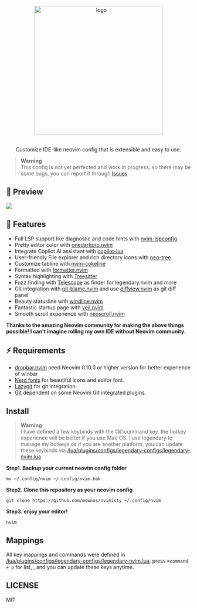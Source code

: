 <div align="center">
  <img align="center" width="350" src="https://github.com/mownos/nvimisty/blob/main/doc/nvimisty-logo.png" alt="logo" />
</div>

<br />
<p align="center">Customize IDE-like neovim config that is extensible and easy to use. </p>

> **Warning**  
> This config is not yet perfected and work in progress, so there may be some bugs, you can report it through [Issues](https://github.com/mownos/nvimisty/issues)

## 🌟 Preview
<img src="https://github.com/mownos/nvimisty/blob/main/doc/nvim-preview.png" />

## 📖 Features
- Full LSP support like diagnostic and code hints with [nvim-lspconfig](https://github.com/neovim/nvim-lspconfig)
- Pretty editor color with [onedarkpro.nvim](https://github.com/olimorris/onedarkpro.nvim)
- Integrate Copilot AI assistant with [copilot-lua](https://github.com/zbirenbaum/copilot.lua)
- User-friendly File explorer and rich directory icons with [neo-tree](https://github.com/nvim-neo-tree/neo-tree.nvim)
- Customize tabline with [nvim-cokeline](https://github.com/willothy/nvim-cokeline)
- Formatted with [formatter.nvim](https://github.com/mhartington/formatter.nvim)
- Syntax highlighting with [Treesitter](https://github.com/nvim-treesitter/nvim-treesitter)
- Fuzz finding with [Telescope](https://github.com/nvim-telescope/telescope.nvim) as finder for legendary.nvim and more
- Git integration with [git-blame.nvim](https://github.com/f-person/git-blame.nvim) and use [diffview.nvim](https://github.com/sindrets/diffview.nvim/issues) as git diff panel
- Beauty statusline with [windline.nvim](https://github.com/windwp/windline.nvim)
- Fantastic startup page with [veil.nvim](https://github.com/willothy/veil.nvim)
- Smooth scroll experience with [neoscroll.nvim](https://github.com/karb94/neoscroll.nvim)

**Thanks to the amazing Neovim community for making the above things possible! I can't imagine rolling my own IDE without Neovim community.**

## ⚡️ Requirements
- [dropbar.nvim](https://github.com/Bekaboo/dropbar.nvim#configuration) need Neovim 0.10.0 or higher version for better experience of winbar
- [Nerd fonts](https://www.nerdfonts.com/) for beautiful icons and editor font.
- [Lazygit](https://github.com/jesseduffield/lazygit) for git integration.
- [Git](https://git-scm.com/) dependent on some Neovim Git integrated plugins.

## Install
> **Warning**  
> I have defined a few keybinds with the (⌘)command key, the hotkey experience will be better if you use Mac OS. I use legendary to manage my hotkeys os if you are another 
 platform, you can update these keybinds via [/lua/plugins/configs/legendary-configs/legendary-nvim.lua](https://github.com/mownos/nvimisty/blob/main/lua/plugins/configs/legendary-configs/legendary-nvim.lua).

**Step1. Backup your current neovim config folder**
```shell
mv ~/.config/nvim ~/.config/nvim.bak
```

**Step2. Clone this repository as your neovim config**
```shell
git clone https://github.com/mownos/nvimisty ~/.config/nvim
```

**Step3. enjoy your editor!**
```shell
nvim
```
## Mappings
All key mappings and commands were defined in [/lua/plugins/configs/legendary-configs/legendary-nvim.lua](https://github.com/mownos/nvimisty/blob/main/lua/plugins/configs/legendary-configs/legendary-nvim.lua), press 
 `⌘command + p` for list, , and you can update these keys anytime.

## LICENSE
MIT
  

